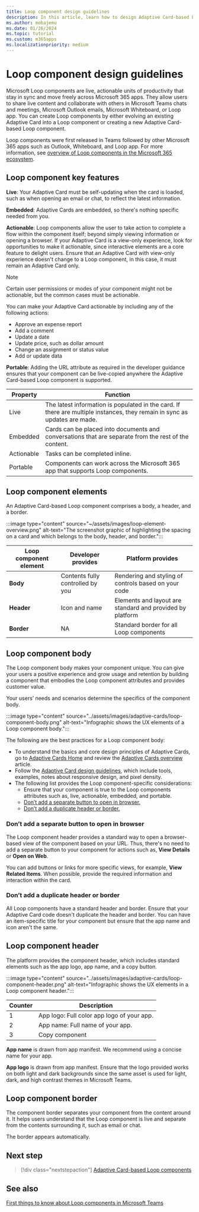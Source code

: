 ```yaml
---
title: Loop component design guidelines 
description: In this article, learn how to design Adaptive Card-based Loop components.
ms.author: mobajemu
ms.date: 01/26/2024
ms.topic: tutorial
ms.custom: m365apps
ms.localizationpriority: medium
---
```


# Loop component design guidelines

Microsoft Loop components are live, actionable units of productivity that stay in sync and move freely across Microsoft 365 apps. They allow users to share live content and collaborate with others in Microsoft Teams chats and meetings, Microsoft Outlook emails, Microsoft Whiteboard, or Loop app. You can create Loop components by either evolving an existing Adaptive Card into a Loop component or creating a new Adaptive Card-based Loop component.

Loop components were first released in Teams followed by other Microsoft 365 apps such as Outlook, Whiteboard, and Loop app. For more information, see [overview of Loop components in the Microsoft 365 ecosystem](/microsoft-365/loop/loop-components-teams).

## Loop component key features

**Live**: Your Adaptive Card must be self-updating when the card is loaded, such as when opening an email or chat, to reflect the latest information.

**Embedded**: Adaptive Cards are embedded, so there's nothing specific needed from you.

**Actionable**: Loop components allow the user to take action to complete a flow within the component itself; beyond simply viewing information or opening a browser. If your Adaptive Card is a view-only experience, look for opportunities to make it actionable, since interactive elements are a core feature to delight users. Ensure that an Adaptive Card with view-only experience doesn't change to a Loop component, in this case, it must remain an Adaptive Card only.

   > [!NOTE]
   > Certain user permissions or modes of your component might not be actionable, but the common cases must be actionable.

You can make your Adaptive Card actionable by including any of the following actions:

* Approve an expense report
* Add a comment
* Update a date
* Update price, such as dollar amount
* Change an assignment or status value
* Add or update data

**Portable**: Adding the URL attribute as required in the developer guidance ensures that your component can be live-copied anywhere the Adaptive Card-based Loop component is supported.

|Property|Function|
|---|---|
|Live| The latest information is populated in the card. If there are multiple instances, they remain in sync as updates are made. |
|Embedded |  Cards can be placed into documents and conversations that are separate from the rest of the content. |
| Actionable | Tasks can be completed inline. |
| Portable | Components can work across the Microsoft 365 app that supports Loop components. |

## Loop component elements

An Adaptive Card-based Loop component comprises a body, a header, and a border.

:::image type="content" source="~/assets/images/loop-element-overview.png" alt-text="The screenshot graphic of highlighting the spacing on a card and which belongs to the body, header, and border.":::

|Loop component element  |Developer provides  |Platform provides  |
|---------|---------|---------|
|**Body**    | Contents fully controlled by you | Rendering and styling of controls based on your code        |
| **Header**   |  Icon and name   | Elements and layout are standard and provided by platform       |
|**Border**     |     NA    | Standard border for all Loop components      |

## Loop component body

The Loop component body makes your component unique. You can give your users a positive experience and grow usage and retention by building a component that embodies the Loop component attributes and provides customer value.

Your users’ needs and scenarios determine the specifics of the component body.

:::image type="content" source="../assets/images/adaptive-cards/loop-component-body.png" alt-text="Infographic shows the UX elements of a Loop component body.":::

The following are the best practices for a Loop component body:

* To understand the basics and core design principles of Adaptive Cards, go to [Adaptive Cards Home](https://adaptivecards.io) and review the [Adaptive Cards overview](/adaptive-cards/) article.
* Follow the [Adaptive Card design guidelines](../task-modules-and-cards/cards/design-effective-cards.md), which include tools, examples, notes about responsive design, and pixel density.
* The following list provides the Loop component-specific considerations:
  * Ensure that your component is true to the Loop components attributes such as, live, actionable, embedded, and portable.
  * [Don’t add a separate button to open in browser.](#dont-add-a-separate-button-to-open-in-browser)
  * [Don’t add a duplicate header or border.](#dont-add-a-duplicate-header-or-border)

### Don’t add a separate button to open in browser

The Loop component header provides a standard way to open a browser-based view of the component based on your URL. Thus, there's no need to add a separate button to your component for actions such as, **View Details** or **Open on Web**.

You can add buttons or links for more specific views, for example, **View Related Items**. When possible, provide the required information and interaction within the card.

### Don’t add a duplicate header or border

All Loop components have a standard header and border. Ensure that your Adaptive Card code doesn't duplicate the header and border. You can have an item-specific title for your component but ensure that the app name and icon aren't the same.

## Loop component header

The platform provides the component header, which includes standard elements such as the app logo, app name, and a copy button.

:::image type="content" source="../assets/images/adaptive-cards/loop-component-header.png" alt-text="Infographic shows the UX elements in a Loop component header.":::

|Counter  |Description  |
|---------|---------|
|1     |  App logo: Full color app logo of your app.       |
|2     |  App name: Full name of your app.       |
|3     |  Copy component      |

**App name** is drawn from app manifest. We recommend using a concise name for your app.

**App logo** is drawn from app manifest. Ensure that the logo provided works on both light and dark backgrounds since the same asset is used for light, dark, and high contrast themes in Microsoft Teams.

## Loop component border

The component border separates your component from the content around it. It helps users understand that the Loop component is live and separate from the contents surrounding it, such as email or chat.

The border appears automatically.

## Next step

> [!div class="nextstepaction"]
> [Adaptive Card-based Loop components](cards-loop-component.md)

## See also

[First things to know about Loop components in Microsoft Teams](https://support.microsoft.com/office/first-things-to-know-about-loop-components-in-microsoft-teams-ee2a584b-5785-4dd6-8a2d-956131a29c81)
